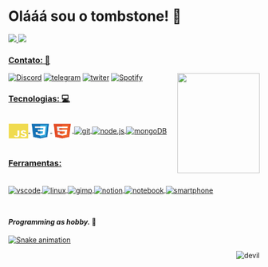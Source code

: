 # **Olááá sou o tombstone!** 🖤 

<div align="left">
 <a href="https://github.com/tombsDevil">
<img height="160em" src="https://github-readme-stats.vercel.app/api?username=tombsDevil&show_icons=true&theme=radical&include_all_commits=true&count_private=true"/>
<img height="160em" src="https://github-readme-stats.vercel.app/api/top-langs/?username=tombsDevil&theme=radical&layout=compact"/>
 </div>

 ### **Contato:** 💼

[![Discord](https://img.icons8.com/color/40/35/discord-logo.svg)](https://discord.gg/82ZUuSdF2q)
[![telegram](https://img.icons8.com/color/40/35/telegram-app--v5.svg)](https://t.me/tombsDevil)
[![twiter](https://img.icons8.com/office/40/35/twitter.svg)](https://twitter.com/tombs_Devil?s=09)
[![Spotify](https://img.icons8.com/color-glass/40/35/spotify.svg)](https://open.spotify.com/user/wycj0ljgmzgs90vdczbhndtea?si=SW5z7-3hSVSozO3XpmkCtA&utm_source=copy-link&dl_branch=1)
 <a href="https://github.com/tombsDevil"/>
<img align="right"  height="200" width="165" src="https://i.imgur.com/pP0APer.gif" />

### **Tecnologias:** 💻

<div style="display: inline_block"><br/>
 <img align="center" alt="Js" height="30" width="40" src="https://raw.githubusercontent.com/devicons/devicon/master/icons/javascript/javascript-plain.svg"/> 
 <img align="center" alt="CSS" height="30" width="40" src="https://raw.githubusercontent.com/devicons/devicon/master/icons/css3/css3-original.svg"/>
 <img align="center" alt="HTML" height="30" width="40" src="https://raw.githubusercontent.com/devicons/devicon/master/icons/html5/html5-original.svg"/>
 <img align="center" alt="git" height="30" width="40" src="https://cdn.jsdelivr.net/gh/devicons/devicon/icons/git/git-plain.svg"/>
 <img align="center" alt="node.js" height="30" width="40" src="https://cdn.jsdelivr.net/gh/devicons/devicon/icons/nodejs/nodejs-plain.svg"/>
 <img align="center" alt="mongoDB" height="30" width="40" src="https://cdn.jsdelivr.net/gh/devicons/devicon/icons/mongodb/mongodb-plain-wordmark.svg"/>

<div><br/>

### **Ferramentas:**

<div style="display: inline_block"><br/> <a href="https://github.com/tombsDevil"/>
 <img align="center" alt="vscode" src="https://img.icons8.com/nolan/40/35/visual-studio-code-2019.png" />
 <img align="center" alt="linux" src="https://img.icons8.com/dusk/40/35/linux.png"/>
 <img align="center" alt="gimp" src="https://img.icons8.com/dusk/40/35/gimp.png" />
 <img align="center" alt="notion" src="https://img.icons8.com/dusk/40/35/notion.png" />
 <img align="center" alt="notebook" src="https://img.icons8.com/external-photo3ideastudio-lineal-color-photo3ideastudio/40/35/external-notebook-gadget-photo3ideastudio-lineal-color-photo3ideastudio.png" />
 <img align="center" alt="smartphone" src="https://img.icons8.com/external-icongeek26-outline-gradient-icongeek26/40/35/external-phone-essentials-icongeek26-outline-gradient-icongeek26.png" />

<div><br/>
<a>

##
 
#### *Programming as hobby.* 🎩 <a href="https://github.com/tombsDevil">
 

 ![Snake animation](https://github.com/tombsDevil/tombsDevil/blob/output/github-contribution-grid-snake.svg)
 
 <img align="right" alt="devil" src="https://img.icons8.com/external-skrata-royyan-wijaya/40/35/external-devil-outlaws-halloween-collection-skrata-royyan-wijaya.png"/>

